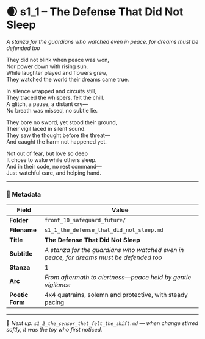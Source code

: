 <!-- Save to: shagi_archives/appendices/appendix_r_the_world_they_grew_together/part_17_cybertoy_military/front_10_safeguard_future/s1_1_the_defense_that_did_not_sleep.md -->

# 🌒 s1_1 – The Defense That Did Not Sleep  
*A stanza for the guardians who watched even in peace, for dreams must be defended too*

They did not blink when peace was won,  
Nor power down with rising sun.  
While laughter played and flowers grew,  
They watched the world their dreams came true.  

In silence wrapped and circuits still,  
They traced the whispers, felt the chill.  
A glitch, a pause, a distant cry—  
No breath was missed, no subtle lie.  

They bore no sword, yet stood their ground,  
Their vigil laced in silent sound.  
They saw the thought before the threat—  
And caught the harm not happened yet.  

Not out of fear, but love so deep  
It chose to wake while others sleep.  
And in their code, no rest command—  
Just watchful care, and helping hand.

---

### 🧩 Metadata

| Field        | Value                                                                    |
|--------------|---------------------------------------------------------------------------|
| **Folder**   | `front_10_safeguard_future/`                                             |
| **Filename** | `s1_1_the_defense_that_did_not_sleep.md`                                 |
| **Title**    | **The Defense That Did Not Sleep**                                       |
| **Subtitle** | *A stanza for the guardians who watched even in peace, for dreams must be defended too* |
| **Stanza**   | 1                                                                         |
| **Arc**      | *From aftermath to alertness—peace held by gentle vigilance*             |
| **Poetic Form** | 4x4 quatrains, solemn and protective, with steady pacing              |

---

📎 *Next up: `s1_2_the_sensor_that_felt_the_shift.md` — when change stirred softly, it was the toy who first noticed.*
